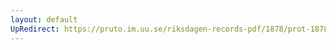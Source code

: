 ```yaml
---
layout: default
UpRedirect: https://pruto.im.uu.se/riksdagen-records-pdf/1878/prot-1878--fk--012.pdf
---
```

